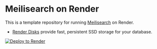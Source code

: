 # Meilisearch on Render

This is a template repository for running [Meilisearch](https://www.meilisearch.com) on Render. 

* [Render Disks](https://render.com/docs/disks) provide fast, persistent SSD storage for your database.

[![Deploy to Render](https://render.com/images/deploy-to-render-button.svg)](https://render.com/deploy?repo=https://github.com/arnaudDerbey/meilirender)
